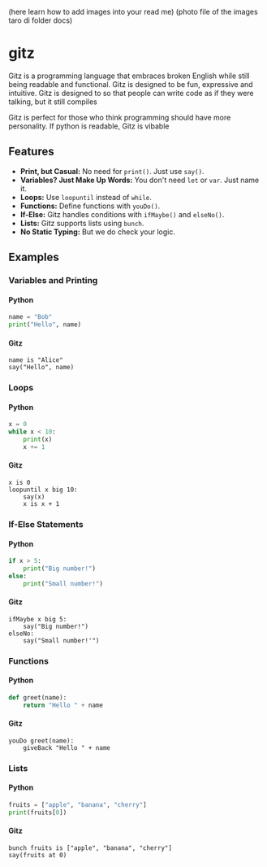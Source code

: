 (here learn how to add images into your read me) 
(photo file of the images taro di folder docs)

# gitz
Gitz is a programming language that embraces broken English while still being readable and functional. Gitz is designed to be fun, expressive and intuitive. Gitz is designed to so that people can write code as if they were talking, but it still compiles

Gitz is perfect for those who think programming should have more personality. If python is readable, Gitz is vibable

## Features

- **Print, but Casual:** No need for `print()`. Just use `say()`.
- **Variables? Just Make Up Words:** You don't need `let` or `var`. Just name it.
- **Loops:** Use `loopuntil` instead of `while`.
- **Functions:** Define functions with `youDo()`.
- **If-Else:** Gitz handles conditions with `ifMaybe()` and `elseNo()`.
- **Lists:** Gitz supports lists using `bunch`.
- **No Static Typing:** But we do check your logic.


## Examples

### Variables and Printing

#### Python
```python
name = "Bob"
print("Hello", name)
```
#### Gitz
```Gitz
name is "Alice"
say("Hello", name)
```

### Loops

#### Python
```python
x = 0
while x < 10:
    print(x)
    x += 1
```
#### Gitz
```Gitz
x is 0
loopuntil x big 10:
    say(x)
    x is x + 1
```

### If-Else Statements

#### Python
```python
if x > 5:
    print("Big number!")
else:
    print("Small number!")
```
#### Gitz
```Gitz
ifMaybe x big 5:
    say("Big number!")
elseNo:
    say("Small number!'")
```

### Functions

#### Python
```python
def greet(name):
    return "Hello " + name
```
#### Gitz
```Gitz
youDo greet(name):
    giveBack "Hello " + name
```

### Lists

#### Python
```python
fruits = ["apple", "banana", "cherry"]
print(fruits[0])
```
#### Gitz
```Gitz
bunch fruits is ["apple", "banana", "cherry"]
say(fruits at 0)
```
